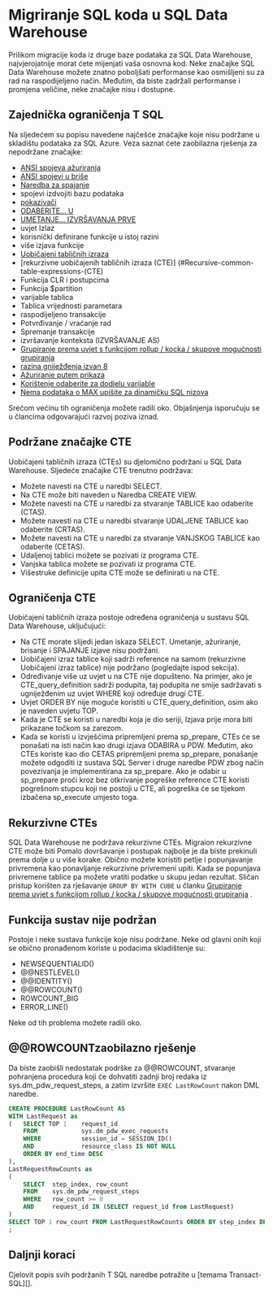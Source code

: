 <properties
   pageTitle="Migriranje SQL koda u SQL Data Warehouse | Microsoft Azure"
   description="Savjeti za migriranje SQL koda za Azure SQL Data Warehouse za razvoj rješenja."
   services="sql-data-warehouse"
   documentationCenter="NA"
   authors="lodipalm"
   manager="barbkess"
   editor=""/>

<tags
   ms.service="sql-data-warehouse"
   ms.devlang="NA"
   ms.topic="article"
   ms.tgt_pltfrm="NA"
   ms.workload="data-services"
   ms.date="08/02/2016"
   ms.author="lodipalm;barbkess;sonyama;jrj"/>

# <a name="migrate-your-sql-code-to-sql-data-warehouse"></a>Migriranje SQL koda u SQL Data Warehouse

Prilikom migracije koda iz druge baze podataka za SQL Data Warehouse, najvjerojatnije morat ćete mijenjati vaša osnovna kod. Neke značajke SQL Data Warehouse možete znatno poboljšati performanse kao osmišljeni su za rad na raspodijeljeno način. Međutim, da biste zadržali performanse i promjena veličine, neke značajke nisu i dostupne.

## <a name="common-t-sql-limitations"></a>Zajednička ograničenja T SQL

Na sljedećem su popisu navedene najčešće značajke koje nisu podržane u skladištu podataka za SQL Azure. Veza saznat ćete zaobilazna rješenja za nepodržane značajke:

- [ANSI spojeva ažuriranja][]
- [ANSI spojevi u briše][]
- [Naredba za spajanje][]
- spojevi izdvojiti bazu podataka
- [pokazivači][]
- [ODABERITE... U][]
- [UMETANJE... IZVRŠAVANJA PRVE][]
- uvjet Izlaz
- korisnički definirane funkcije u istoj razini
- više izjava funkcije
- [Uobičajeni tabličnih izraza](#Common-table-expressions)
- [rekurzivne uobičajenih tabličnih izraza (CTE)] (#Recursive-common-table-expressions-(CTE)
- Funkcija CLR i postupcima
- Funkcija $partition
- varijable tablica
- Tablica vrijednosti parametara
- raspodijeljeno transakcije
- Potvrđivanje / vraćanje rad
- Spremanje transakcije
- izvršavanje konteksta (IZVRŠAVANJE AS)
- [Grupiranje prema uvjet s funkcijom rollup / kocka / skupove mogućnosti grupiranja][]
- [razina gniježđenja izvan 8][]
- [Ažuriranje putem prikaza][]
- [Korištenje odaberite za dodjelu varijable][]
- [Nema podataka o MAX upišite za dinamičku SQL nizova][]

Srećom većinu tih ograničenja možete radili oko. Objašnjenja isporučuju se u člancima odgovarajući razvoj poziva iznad.

## <a name="supported-cte-features"></a>Podržane značajke CTE

Uobičajeni tabličnih izraza (CTEs) su djelomično podržani u SQL Data Warehouse.  Sljedeće značajke CTE trenutno podržava:

- Možete navesti na CTE u naredbi SELECT.
- Na CTE može biti naveden u Naredba CREATE VIEW.
- Možete navesti na CTE u naredbi za stvaranje TABLICE kao odaberite (CTAS).
- Možete navesti na CTE u naredbi stvaranje UDALJENE TABLICE kao odaberite (CRTAS).
- Možete navesti na CTE u naredbi za stvaranje VANJSKOG TABLICE kao odaberite (CETAS).
- Udaljenoj tablici možete se pozivati iz programa CTE.
- Vanjska tablica možete se pozivati iz programa CTE.
- Višestruke definicije upita CTE može se definirati u na CTE.

## <a name="cte-limitations"></a>Ograničenja CTE

Uobičajeni tabličnih izraza postoje određena ograničenja u sustavu SQL Data Warehouse, uključujući:

- Na CTE morate slijedi jedan iskaza SELECT. Umetanje, ažuriranje, brisanje i SPAJANJE izjave nisu podržani.
- Uobičajeni izraz tablice koji sadrži reference na samom (rekurzivne Uobičajeni izraz tablice) nije podržano (pogledajte ispod sekcija).
- Određivanje više uz uvjet u na CTE nije dopušteno. Na primjer, ako je CTE_query_definition sadrži podupita, taj podupita ne smije sadržavati s ugniježđenim uz uvjet WHERE koji određuje drugi CTE.
- Uvjet ORDER BY nije moguće koristiti u CTE_query_definition, osim ako je naveden uvjetu TOP.
- Kada je CTE se koristi u naredbi koja je dio seriji, Izjava prije mora biti prikazane točkom sa zarezom.
- Kada se koristi u izvješćima pripremljeni prema sp_prepare, CTEs će se ponašati na isti način kao drugi izjava ODABIRA u PDW. Međutim, ako CTEs koriste kao dio CETAS pripremljeni prema sp_prepare, ponašanje možete odgoditi iz sustava SQL Server i druge naredbe PDW zbog način povezivanja je implementirana za sp_prepare. Ako je odabir u sp_prepare proći kroz bez otkrivanje pogreške reference CTE koristi pogrešnom stupcu koji ne postoji u CTE, ali pogreška će se tijekom izbačena sp_execute umjesto toga.

## <a name="recursive-ctes"></a>Rekurzivne CTEs

SQL Data Warehouse ne podržava rekurzivne CTEs.  Migraion rekurzivne CTE može biti Pomalo dovršavanje i postupak najbolje je da biste prekinuli prema dolje u u više korake. Obično možete koristiti petlje i popunjavanje privremena kao ponavljanje rekurzivne privremeni upiti. Kada se popunjava privremene tablice pa možete vratiti podatke u skupu jedan rezultat. Sličan pristup korišten za rješavanje `GROUP BY WITH CUBE` u članku [Grupiranje prema uvjet s funkcijom rollup / kocka / skupove mogućnosti grupiranja][] .

## <a name="unsupported-system-functions"></a>Funkcija sustav nije podržan

Postoje i neke sustava funkcije koje nisu podržane. Neke od glavni onih koji se obično pronađenom koriste u podacima skladištenje su:

- NEWSEQUENTIALID()
- @@NESTLEVEL()
- @@IDENTITY()
- @@ROWCOUNT()
- ROWCOUNT_BIG
- ERROR_LINE()

Neke od tih problema možete radili oko.

## <a name="rowcount-workaround"></a>@@ROWCOUNTzaobilazno rješenje

Da biste zaobišli nedostatak podrške za @@ROWCOUNT, stvaranje pohranjena procedura koji će dohvatiti zadnji broj redaka iz sys.dm_pdw_request_steps, a zatim izvršite `EXEC LastRowCount` nakon DML naredbe.

```sql
CREATE PROCEDURE LastRowCount AS
WITH LastRequest as 
(   SELECT TOP 1    request_id
    FROM            sys.dm_pdw_exec_requests
    WHERE           session_id = SESSION_ID()
    AND             resource_class IS NOT NULL
    ORDER BY end_time DESC
),
LastRequestRowCounts as
(
    SELECT  step_index, row_count
    FROM    sys.dm_pdw_request_steps
    WHERE   row_count >= 0
    AND     request_id IN (SELECT request_id from LastRequest)
)
SELECT TOP 1 row_count FROM LastRequestRowCounts ORDER BY step_index DESC
;
```

## <a name="next-steps"></a>Daljnji koraci
Cjelovit popis svih podržanih T SQL naredbe potražite u [temama Transact-SQL][].

<!--Image references-->

<!--Article references-->
[ANSI spojeva ažuriranja]: ./sql-data-warehouse-develop-ctas.md#ansi-join-replacement-for-update-statements
[ANSI spojevi u briše]: ./sql-data-warehouse-develop-ctas.md#ansi-join-replacement-for-delete-statements
[Naredba za spajanje]: ./sql-data-warehouse-develop-ctas.md#replace-merge-statements
[UMETANJE... IZVRŠAVANJA PRVE]: ./sql-data-warehouse-tables-temporary.md#modularizing-code
[SQL transakcija teme]: ./sql-data-warehouse-reference-tsql-statements.md

[pokazivači]: ./sql-data-warehouse-develop-loops.md
[ODABERITE... U]: ./sql-data-warehouse-develop-ctas.md#selectinto
[Grupiranje prema uvjet s funkcijom rollup / kocka / skupove mogućnosti grupiranja]: ./sql-data-warehouse-develop-group-by-options.md
[razina gniježđenja izvan 8]: ./sql-data-warehouse-develop-transactions.md
[Ažuriranje putem prikaza]: ./sql-data-warehouse-develop-views.md
[Korištenje odaberite za dodjelu varijable]: ./sql-data-warehouse-develop-variable-assignment.md
[Nema podataka o MAX upišite za dinamičku SQL nizova]: ./sql-data-warehouse-develop-dynamic-sql.md

<!--MSDN references-->

<!--Other Web references-->
